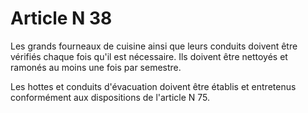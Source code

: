 # Article N 38

Les grands fourneaux de cuisine ainsi que leurs conduits doivent être vérifiés chaque fois qu'il est nécessaire. Ils doivent être nettoyés et ramonés au moins une fois par semestre.

Les hottes et conduits d'évacuation doivent être établis et entretenus conformément aux dispositions de l'article N 75.
